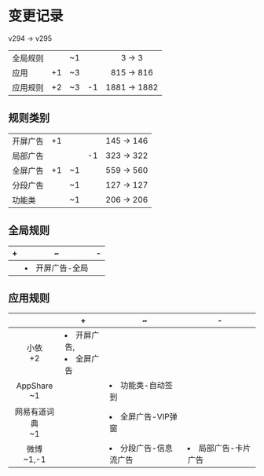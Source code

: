 # 变更记录

v294 -> v295

||||||
|-|:-:|:-:|:-:|:-:|
|全局规则||~1||3 -> 3|
|应用|+1|~3||815 -> 816|
|应用规则|+2|~3|-1|1881 -> 1882|

## 规则类别

||||||
|-|:-:|:-:|:-:|:-:|
|开屏广告|+1|||145 -> 146|
|局部广告|||-1|323 -> 322|
|全屏广告|+1|~1||559 -> 560|
|分段广告||~1||127 -> 127|
|功能类||~1||206 -> 206|

## 全局规则

|+|~|-|
|-|-|-|
||<li>开屏广告-全局||

## 应用规则

||+|~|-|
|:-:|-|-|-|
|小依<br>+2|<li>开屏广告,<li>全屏广告|||
|AppShare<br>~1||<li>功能类-自动签到||
|网易有道词典<br>~1||<li>全屏广告-VIP弹窗||
|微博<br>~1,-1||<li>分段广告-信息流广告|<li>局部广告-卡片广告|
